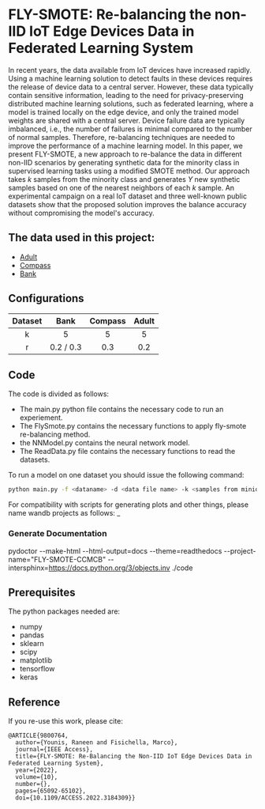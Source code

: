 # FLY-SMOTE: Re-balancing the non-IID IoT Edge Devices Data in Federated Learning System

In recent years, the data available from IoT devices have increased rapidly. Using a machine learning solution to detect
faults in these devices requires the release of device data to a central server. However, these data typically contain
sensitive information, leading to the need for privacy-preserving distributed machine learning solutions, such as
federated learning, where a model is trained locally on the edge device, and only the trained model weights are shared
with a central server. Device failure data are typically imbalanced, i.e., the number of failures is minimal compared to
the number of normal samples. Therefore, re-balancing techniques are needed to improve the performance of a machine
learning model. In this paper, we present FLY-SMOTE, a new approach to re-balance the data in different non-IID
scenarios by generating synthetic data for the minority class in supervised learning tasks using a modified SMOTE
method. Our approach takes $k$ samples from the minority class and generates $Y$ new synthetic samples based on one of
the nearest neighbors of each $k$ sample. An experimental campaign on a real IoT dataset and three well-known public
datasets show that the proposed solution improves the balance accuracy without compromising the model's accuracy.

## The data used in this project:

* [Adult](https://archive.ics.uci.edu/ml/datasets/adult)
* [Compass](https://www.kaggle.com/datasets/danofer/compass)
* [Bank](https://archive.ics.uci.edu/ml/datasets/bank+marketing)

## Configurations

| Dataset |   Bank    | Compass | Adult |
|:-------:|:---------:|:-------:|:-----:|
|    k    |     5     |    5    |   5   |
|    r    | 0.2 / 0.3 |   0.3   |  0.2  |

## Code

The code is divided as follows:

* The main.py python file contains the necessary code to run an experiement.
* The FlySmote.py contains the necessary functions to apply fly-smote re-balancing method.
* the NNModel.py contains the neural network model.
* The ReadData.py file contains the necessary functions to read the datasets.

To run a model on one dataset you should issue the following command:

```bash
python main.py -f <dataname> -d <data file name> -k <samples from miniority> -r <ratio of new samples>
```

For compatibility with scripts for generating plots and other things, please name wandb projects as follows: <dataset>_<some run specification of yours>

### Generate Documentation
pydoctor --make-html --html-output=docs --theme=readthedocs --project-name="FLY-SMOTE-CCMCB" --intersphinx=https://docs.python.org/3/objects.inv ./code

## Prerequisites

The python packages needed are:

* numpy
* pandas
* sklearn
* scipy
* matplotlib
* tensorflow
* keras

## Reference

If you re-use this work, please cite:

```
@ARTICLE{9800764,
  author={Younis, Raneen and Fisichella, Marco},
  journal={IEEE Access}, 
  title={FLY-SMOTE: Re-Balancing the Non-IID IoT Edge Devices Data in Federated Learning System}, 
  year={2022},
  volume={10},
  number={},
  pages={65092-65102},
  doi={10.1109/ACCESS.2022.3184309}}
```
